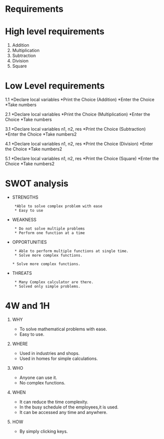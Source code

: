 # Requirements

# High level requirements
1. Addition
2. Multiplication
3. Subtraction
4. Division
5. Square

# Low Level requirements
1.1 
    *Declare local variables
    *Print the Choice (Addition)
    *Enter the Choice
    *Take numbers

2.1 
    *Declare local variables 
    *Print the Choice (Multiplication)
    *Enter the Choice
    *Take numbers

3.1 
    *Declare local variables n1, n2, res
    *Print the Choice (Subtraction)
    *Enter the Choice
    *Take numbers2

4.1 
    *Declare local variables n1, n2, res
    *Print the Choice (Division)
    *Enter the Choice
    *Take numbers2

5.1 
    *Declare local variables n1, n2, res
    *Print the Choice (Square)
    *Enter the Choice
    *Take numbers2


# SWOT analysis

* STRENGTHS

       *Able to solve complex problem with ease
       * Easy to use

* WEAKNESS

       * Do not solve multiple problems
       * Perform one function at a time

* OPPORTUNITIES

       * Able to perform multiple functions at single time.
       * Solve more complex functions.

      * Solve more complex functions.

* THREATS

       * Many Complex calculator are there.
       * Solved only simple problems.
       


# 4W and 1H
1. WHY 

    * To solve mathematical problems with ease.
    * Easy to use.

2. WHERE

    * Used in industries and shops.
    * Used in homes for simple calculations.

3. WHO

    * Anyone can use it.
    * No complex functions.

4. WHEN

    * It can reduce the time complexity.
    * In the busy schedule of the employees,it is used.
    * It can be accessed any time and anywhere.


5. HOW

    * By simply clicking keys.


